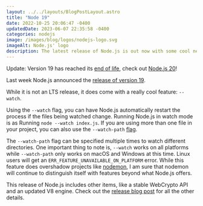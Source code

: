 ```yaml
---
layout: ../../layouts/BlogPostLayout.astro
title: "Node 19"
date: 2022-10-25 20:06:47 -0400
updatedDate: 2023-06-07 22:35:58 -0400
categories: nodejs
image: /images/blog/logos/nodejs-logo.svg
imageAlt: Node.js' logo
description: The latest release of Node.js is out now with some cool new features.
---
```


Update: Version 19 has reached its [end of life](https://github.com/nodejs/Release?#end-of-life-releases), check out [Node.js 20](../node-20/)!

Last week Node.js announced the [release of version 19](https://nodejs.org/en/blog/announcements/v19-release-announce/).

While it is not an LTS release, it does come with a really cool feature: `--watch`.

Using the `--watch` flag, you can have Node.js automatically restart the process
if the files being watched change. Running Node.js in watch mode is as Running
`node --watch index.js`. If you are using more than one file in your project,
you can also use the `--watch-path` [flag](https://github.com/nodejs/node/blob/main/doc/api/cli.md#--watch-path).

The `--watch-path` flag can be specified multiple times to watch different directories.
One important thing to note is, `--watch` works on all platforms while `--watch-path` only
works on macOS and Windows at this time. Linux users will get an `ERR_FEATURE_UNAVAILABLE_ON_PLATFORM`
error. While this feature does overshadow projects like [nodemon](https://nodemon.io/),
I am sure that nodemon will continue to distinguish itself with features beyond
what Node.js offers.

This release of Node.js includes other items, like
a stable WebCrypto API and an updated V8 engine. Check out the
[release blog post](https://nodejs.org/en/blog/announcements/v19-release-announce/)
for all the other details.

